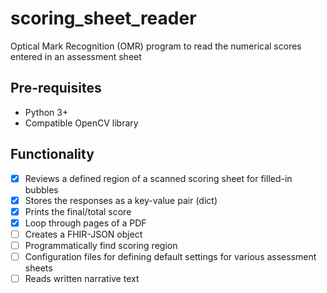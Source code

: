 # scoring_sheet_reader

Optical Mark Recognition (OMR) program to read the numerical scores entered in an assessment sheet

## Pre-requisites

* Python 3+
* Compatible OpenCV library

## Functionality

- [x] Reviews a defined region of a scanned scoring sheet for filled-in bubbles
- [x] Stores the responses as a key-value pair (dict)
- [x] Prints the final/total score
- [x] Loop through pages of a PDF
- [ ] Creates a FHIR-JSON object
- [ ] Programmatically find scoring region 
- [ ] Configuration files for defining default settings for various assessment sheets
- [ ] Reads written narrative text
